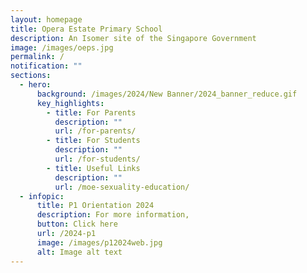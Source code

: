 ```yaml
---
layout: homepage
title: Opera Estate Primary School
description: An Isomer site of the Singapore Government
image: /images/oeps.jpg
permalink: /
notification: ""
sections:
  - hero:
      background: /images/2024/New Banner/2024_banner_reduce.gif
      key_highlights:
        - title: For Parents
          description: ""
          url: /for-parents/
        - title: For Students
          description: ""
          url: /for-students/
        - title: Useful Links
          description: ""
          url: /moe-sexuality-education/
  - infopic:
      title: P1 Orientation 2024
      description: For more information,
      button: Click here
      url: /2024-p1
      image: /images/p12024web.jpg
      alt: Image alt text
---
```

